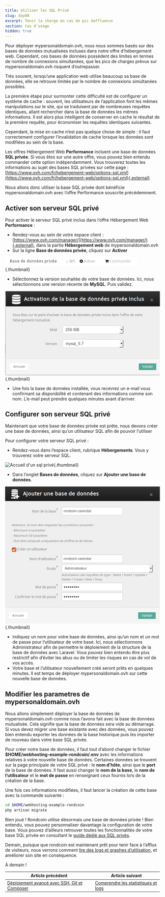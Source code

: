 ```yaml
---
title: Utiliser les SQL Privé
slug: day08
excerpt: Tenir la charge en cas de pic daffluence
section: Cas d'usage
hidden: true
---
```


Pour déployer mypersonaldomain.ovh, nous nous sommes basés sur des bases de données mutualisées incluses dans notre offre d’hébergement web. Cependant, ces bases de données possèdent des limites en termes de nombre de connexions simultanées, que les pics de charges prévus sur mypersonaldomain.ovh risquent d’outrepasser.


 Très souvent, lorsqu’une application web utilise beaucoup sa base de données, elle se retrouve limitée par le nombre de connexions simultanées possibles.

La première étape pour surmonter cette difficulté est de configurer un système de cache : souvent, les utilisateurs de l’application font les mêmes manipulations sur le site, qui se traduisent par de nombreuses requêtes identiques, allant rechercher dans la base de données les mêmes informations. Il est alors plus intelligent de conserver en cache le résultat de la première requête, pour économiser les requêtes identiques suivantes.

Cependant, la mise en cache n’est pas quelque chose de simple : il faut correctement configurer l’invalidation de cache lorsque les données sont modifiées au sein de la base.

Les offres Hébergement Web **Performance** incluent une base de données **SQL privée**. Si vous êtes sur une autre offre, vous pouvez bien entendu commander cette option indépendamment. Vous trouverez toutes les informations au sujet des bases SQL privées sur cette page : [https://www.ovh.com/fr/hebergement-web/options-sql.xml](https://www.ovh.com/fr/hebergement-web/options-sql.xml){.external}

Nous allons donc utiliser la base SQL privée dont bénéficie mypersonaldomain.ovh avec l’offre Performance souscrite précédemment.


## Activer son serveur SQL privé
Pour activer le serveur SQL privé inclus dans l’offre Hébergement Web **Performance** :

- Rendez-vous au sein de votre espace client : [https://www.ovh.com/manager/](https://www.ovh.com/manager/){.external}, dans la partie **Hébergement web** de mypersonaldomain.ovh
- Sur la ligne **Base de données privée**, cliquez sur **Activer**


![Activer le serveur SQL privé](images/activation.png){.thumbnail}

- Sélectionnez la version souhaitée de votre base de données. Ici, nous sélectionnons une version récente de **MySQL**. Puis validez.


![Choix de la version de SQL](images/version.png){.thumbnail}

- Une fois la base de données installée, vous recevrez un e-mail vous confirmant sa disponibilité et contenant des informations comme son nom. L’e-mail peut prendre quelques minutes avant d’arriver.


## Configurer son serveur SQL privé
Maintenant que votre base de données privée est prête, nous devons créer une base de données, ainsi qu’un utilisateur SQL afin de pouvoir l’utiliser

Pour configurer votre serveur SQL privé :

- Rendez-vous dans l’espace client, rubrique **Hébergements**. Vous y trouverez votre serveur SQL.


![Accueil d'un sql privé](images/sqlprivé.png){.thumbnail}

- Dans l’onglet **Bases de données**, cliquez sur **Ajouter une base de données**.


![Ajout d'une base](images/ajout_db.png){.thumbnail}

- Indiquez un nom pour votre base de données, ainsi qu’un nom et un mot de passe pour l’utilisateur de votre base. Ici, nous sélectionnons Administrateur afin de permettre le déploiement de la structure de la base de données avec Laravel. Vous pouvez bien entendu être plus restrictif afin d’éviter les abus ou de limiter les risques en cas de vol de vos accès.
- Votre base et l’utilisateur nouvellement créé seront prêts en quelques minutes. Il est temps de déployer mypersonaldomain.ovh sur cette nouvelle base de données.


## Modifier les parametres de mypersonaldomain.ovh
Nous allons simplement déployer la base de données de mypersonaldomain.ovh comme nous l’avons fait avec la base de données mutualisée. Cela signifie que la base de données sera vide au démarrage. Si vous devez migrer une base existante avec des données, vous pouvez bien entendu exporter les données de la base historique puis les importer de nouveau dans votre base SQL privée.

Pour créer notre base de données, il faut tout d’abord changer le fichier **$HOME/webhosting-example-rondcoin/.env** avec les informations relatives à votre nouvelle base de données. Certaines données se trouvent sur la page principale de votre SQL privé : le **nom d’hôte**, ainsi que le **port** de la base de données. Il faut aussi changer le **nom de la base**, le **nom de l’utilisateur** et le **mot de passe** en renseignant ceux fournis lors de la création de la base.

Une fois ces informations modifiées, il faut lancer la création de cette base avec la commande suivante :


```bash
cd $HOME/webhosting-example-rondcoin
php artisan migrate
```

Bien joué ! Rondcoin utilise désormais une base de données privée ! Bien entendu, vous pouvez personnaliser davantage la configuration de votre base. Vous pouvez d’ailleurs retrouver toutes les fonctionnalités de votre base SQL privée en consultant le [guide dédié aux SQL privés](https://docs.ovh.com/fr/hosting/tout-sur-le-sql-prive/).

Demain, puisque que rondcoin est maintenant prêt pour tenir face à l’afflux de visiteurs, nous verrons comment [lire des logs et graphes d’utilisation](https://docs.ovh.com/fr/hosting/24-days/day09/), et améliorer son site en conséquence.

À demain !

| Article précédent | Article suivant |
|---|---|
| [Déploiement avancé avec SSH, Git et Composer](https://docs.ovh.com/fr/hosting/24-days/day07/) | [Comprendre les statistiques et logs](https://docs.ovh.com/fr/hosting/24-days/day09/) |